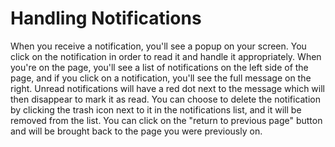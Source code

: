 # Handling Notifications

When you receive a notification, you'll see a popup on your screen. You click on
the notification in order to read it and handle it appropriately. When you're on
the page, you'll see a list of notifications on the left side of the page, and
if you click on a notification, you'll see the full message on the right. Unread
notifications will have a red dot next to the message which will then disappear
to mark it as read. You can choose to delete the notification by clicking the
trash icon next to it in the notifications list, and it will be removed from the
list. You can click on the "return to previous page" button and will be brought
back to the page you were previously on.
